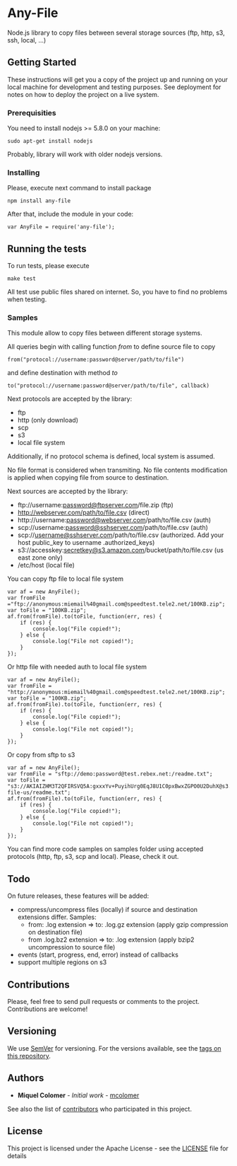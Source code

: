 # Any-File

Node.js library to copy files between several storage sources (ftp, http, s3, ssh, local, ...)


## Getting Started

These instructions will get you a copy of the project up and running on your local machine for development and testing purposes. See deployment for notes on how to deploy the project on a live system.


### Prerequisities

You need to install nodejs >= 5.8.0 on your machine:

```
sudo apt-get install nodejs
```

Probably, library will work with older nodejs versions.


### Installing

Please, execute next command to install package

```
npm install any-file
```

After that, include the module in your code:

```
var AnyFile = require('any-file');
```


## Running the tests

To run tests, please execute

```
make test
```

All test use public files shared on internet. So, you have to find no problems when testing.


### Samples

This module allow to copy files between different storage systems.

All queries begin with calling function *from* to define source file to copy

```
from("protocol://username:password@server/path/to/file")
```

and define destination with method *to*

```
to("protocol://username:password@server/path/to/file", callback)
```

Next protocols are accepted by the library:
* ftp
* http (only download)
* scp
* s3 
* local file system

Additionally, if no protocol schema is defined, local system is assumed. 

No file format is considered when transmiting. No file contents modification is applied when copying file from source to destination.

Next sources are accepted by the library:

* ftp://username:password@ftpserver.com/file.zip (ftp)
* http://webserver.com/path/to/file.csv (direct)
* http://username:password@webserver.com/path/to/file.csv (auth)
* scp://username:password@sshserver.com/path/to/file.csv (auth)
* scp://username@sshserver.com/path/to/file.csv (authorized. Add your host public_key to username .authorized_keys)
* s3://accesskey:secretkey@s3.amazon.com/bucket/path/to/file.csv (us east zone only)
* /etc/host (local file)

You can copy ftp file to local file system
```
var af = new AnyFile();
var fromFile ="ftp://anonymous:miemail%40gmail.com@speedtest.tele2.net/100KB.zip";
var toFile = "100KB.zip";
af.from(fromFile).to(toFile, function(err, res) {
	if (res) {
		console.log("File copied!");
	} else {
		console.log("File not copied!");
	}
});
```

Or http file with needed auth to local file system
```
var af = new AnyFile();
var fromFile = "http://anonymous:miemail%40gmail.com@speedtest.tele2.net/100KB.zip";
var toFile = "100KB.zip";
af.from(fromFile).to(toFile, function(err, res) {
	if (res) {
		console.log("File copied!");
	} else {
		console.log("File not copied!");
	}
});
```

Or copy from sftp to s3 
```
var af = new AnyFile();
var fromFile = "sftp://demo:password@test.rebex.net:/readme.txt";
var toFile = "s3://AKIAIZHM3T2QFIRSVQ5A:gxxxYv+PuyihUrg0EqJ8U1C0pxBwxZGPO0U2DuhX@s3.amazon.com/any-file-us/readme.txt";
af.from(fromFile).to(toFile, function(err, res) {
	if (res) {
		console.log("File copied!");
	} else {
		console.log("File not copied!");
	}
});
```

You can find more code samples on samples folder using accepted protocols (http, ftp, s3, scp and local). Please, check it out.

## Todo

On future releases, these features will be added:
- compress/uncompress files (locally) if source and destination extensions differ. Samples: 
	- from: .log extension => to: .log.gz extension (apply gzip compression on destination file)
	- from .log.bz2 extension => to: .log extension (apply bzip2 uncompression to source file)
- events (start, progress, end, error) instead of callbacks
- support multiple regions on s3

## Contributions

Please, feel free to send pull requests or comments to the project. Contributions are welcome!


## Versioning

We use [SemVer](http://semver.org/) for versioning. For the versions available, see the [tags on this repository](https://github.com/your/project/tags). 


## Authors

* **Miquel Colomer** - *Initial work* - [mcolomer](https://github.com/mcolomer)

See also the list of [contributors](https://github.com/mcolomer/any-file/contributors) who participated in this project.


## License

This project is licensed under the Apache License - see the [LICENSE](LICENSE) file for details

